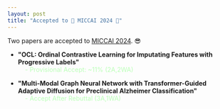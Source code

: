 ```yaml
---
layout: post
title: "Accepted to 🎉 MICCAI 2024 🎉"
---
```


Two papers are accepted to [MICCAI 2024](https://conferences.miccai.org/2024/en/). 😎
- **"OCL: Ordinal Contrastive Learning for Imputating Features with Progressive Labels"**  
&nbsp;&nbsp;&nbsp;&nbsp;<span style="color:rgb(187, 255, 184)">- Provisional Accept: ~11% (2A,2WA)</span>

- **"Multi-Modal Graph Neural Network with Transformer-Guided Adaptive Diffusion for Preclinical Alzheimer Classification"**  
&nbsp;&nbsp;&nbsp;&nbsp;<span style="color:rgb(187, 255, 184)">- Accept After Rebuttal (3A,1WA)</span>